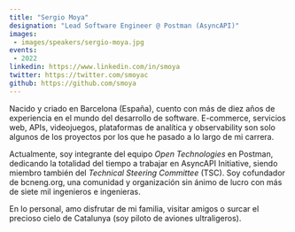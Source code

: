 ```yaml
---
title: "Sergio Moya"
designation: "Lead Software Engineer @ Postman (AsyncAPI)"
images:
 - images/speakers/sergio-moya.jpg
events:
 - 2022
linkedin: https://www.linkedin.com/in/smoya
twitter: https://twitter.com/smoyac
github: https://github.com/smoya
---
```


Nacido y criado en Barcelona (España), cuento con más de diez años de experiencia en el mundo del desarrollo de software. E-commerce, servicios web, APIs, videojuegos, plataformas de analítica y observability son solo algunos de los proyectos por los que he pasado a lo largo de mi carrera.

Actualmente, soy integrante del equipo *Open Technologies* en Postman, dedicando la totalidad del tiempo a trabajar en AsyncAPI Initiative, siendo miembro también del *Technical Steering Committee* (TSC).
Soy cofundador de bcneng.org, una comunidad y organización sin ánimo de lucro con más de siete mil ingenieros e ingenieras.

En lo personal, amo disfrutar de mi familia, visitar amigos o surcar el precioso cielo de Catalunya (soy piloto de aviones ultraligeros).